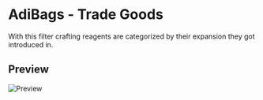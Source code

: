 # AdiBags - Trade Goods

With this filter crafting reagents are categorized by their expansion they got introduced in.

## Preview

![Preview](https://user-images.githubusercontent.com/96642047/198438946-a4d48a37-8570-401c-a5af-548cab2d010d.png)
